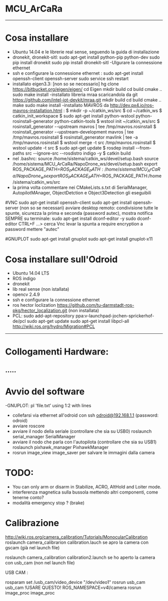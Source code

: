 # MCU_ArCaRa
------------------------------------
# Cosa installare 

- Ubuntu 14.04 e le librerie real sense, seguendo la guida di installazione
- dronekit, dronekit-sitl:
  sudo apt-get install python-pip python-dev
  sudo pip install dronekit
  sudo pip install dronekit-sitl -UIgurare la connessione ethernet
- ssh e configurare la connessione ethernet : 
    sudo apt-get install openssh-client openssh-server
    sudo service ssh restart
- installato eigen3.3: [non so se necessario]
    hg clone https://bitbucket.org/eigen/eigen/
    cd Eigen
    mkdir build
    cd build
    cmake ..
    sudo make install
-installato libreria mraa scaricandola da git https://github.com/intel-iot-devkit/mraa.git
mkdir build
cd build
cmake ..
make
sudo make install
-installato MAVROS da http://dev.px4.io/ros-mavros-installation.html    :
	$ mkdir -p ~/catkin_ws/src
	$ cd ~/catkin_ws
	$ catkin_init_workspace
	$ sudo apt-get install python-wstool python-rosinstall-generator python-catkin-tools
	$ wstool init ~/catkin_ws/src
	$ rosinstall_generator --upstream mavros | tee /tmp/mavros.rosinstall
	$ rosinstall_generator --upstream-development mavros | tee /tmp/mavros.rosinstall
	$ rosinstall_generator mavlink | tee -a /tmp/mavros.rosinstall
	$ wstool merge -t src /tmp/mavros.rosinstall
	$ wstool update -t src
	$ sudo apt-get update
	$ rosdep install --from-paths src --ignore-src --rosdistro indigo -y
	$ catkin build
- nel .bashrc:
	source /home/sistema/catkin_ws/devel/setup.bash
	source /home/sistema/MCU_ArCaRa/NapoDrone_ws/devel/setup.bash
	export ROS_PACKAGE_PATH=$ROS_PACKAGE_PATH:/home/sistema/MCU_ArCaRa/NapoDrone_ws
	export ROS_PACKAGE_PATH=$ROS_PACKAGE_PATH:/home/sistema/catkin_ws/src
- la prima volta commentare nei CMakeLists.s.txt di SerialManager, AutopilotMAnager, ObjectDetction e Object3Detection gli eseguibili


#VNC
sudo apt-get install openssh-client
sudo apt-get install openssh-server
(non so se necessari)
avviare desktop remoto: condivisione tutte le spunte, sicurezza la prima e seconda (password autec), mostra notifica SEMPRE
su terminale:
sudo apt-get install dconf-editor -y
sudo dconf-editor
CTRL+F ...> cerca Vnc
levar la spunta a require encryption
a password mettere "autec"

#GNUPLOT
sudo apt-get install gnuplot
sudo apt-get install gnuplot-x11
# Cosa installare sull'Odroid

- Ubuntu 14.04 LTS
- ROS indigo
- dronekit
- lib real sense (non istallata)
- opencv  2.4.9
- ssh e configurare la connessione ethernet
- ros hector loclization https://github.com/tu-darmstadt-ros-pkg/hector_localization.git (non installata)
- PCL: sudo add-apt-repository ppa:v-launchpad-jochen-sprickerhof-de/pcl
  sudo apt-get update
  sudo apt-get install libpcl-all
  http://wiki.ros.org/hydro/Migration#PCL
------------ 
# Collogamenti Hardware:

.....
-------------
# Avvio del software
-GNUPLOT: pl 'file.txt' using 1:2 with lines
-  collefarsi via ethernet all'odroid con ssh odroid@192.168.1.1 (password: odroid)
- avviare roscore
- avviare il nodo della seriale (controllare che sia su USB0) roslaunch serial_manager SerialManager
- avviare il nodo che parla con l'autopilota (controllare che sia su USB1) roslaunch pixhawk_manager PixhawkManager
- rosrun image_view image_saver per salvare le immagini dalla camera

# TODO: 
- You can only arm or disarm in Stabilize, ACRO, AltHold and Loiter mode.
- interferenza magnetica sulla bussola mettendo altri componenti, come tenerne conto?
- modalità emergency stop ? (brake)

# Calibrazione
http://wiki.ros.org/camera_calibration/Tutorials/MonocularCalibration
roslaunch camera_calibrarion calibration.lauch se apro la camera con gscam (già nel launch file)

roslaunch camera_calibration calibration2.launch se ho aperto la camera con usb_cam (non nel launch file)


 USB CAM :

rosparam set /usb_cam/video_device "/dev/video1" 
rosrun usb_cam usb_cam
!USARE QUESTO!
ROS_NAMESPACE=v4l/camera rosrun image_proc image_proc
